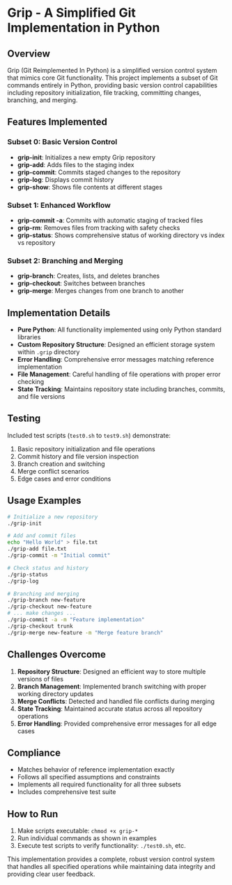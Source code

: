 # Grip - A Simplified Git Implementation in Python

## Overview

Grip (Git Reimplemented In Python) is a simplified version control system that mimics core Git functionality. This project implements a subset of Git commands entirely in Python, providing basic version control capabilities including repository initialization, file tracking, committing changes, branching, and merging.

## Features Implemented

### Subset 0: Basic Version Control
- **grip-init**: Initializes a new empty Grip repository
- **grip-add**: Adds files to the staging index
- **grip-commit**: Commits staged changes to the repository
- **grip-log**: Displays commit history
- **grip-show**: Shows file contents at different stages

### Subset 1: Enhanced Workflow
- **grip-commit -a**: Commits with automatic staging of tracked files
- **grip-rm**: Removes files from tracking with safety checks
- **grip-status**: Shows comprehensive status of working directory vs index vs repository

### Subset 2: Branching and Merging
- **grip-branch**: Creates, lists, and deletes branches
- **grip-checkout**: Switches between branches
- **grip-merge**: Merges changes from one branch to another

## Implementation Details

- **Pure Python**: All functionality implemented using only Python standard libraries
- **Custom Repository Structure**: Designed an efficient storage system within `.grip` directory
- **Error Handling**: Comprehensive error messages matching reference implementation
- **File Management**: Careful handling of file operations with proper error checking
- **State Tracking**: Maintains repository state including branches, commits, and file versions

## Testing

Included test scripts (`test0.sh` to `test9.sh`) demonstrate:

1. Basic repository initialization and file operations
2. Commit history and file version inspection
3. Branch creation and switching
4. Merge conflict scenarios
5. Edge cases and error conditions

## Usage Examples

```bash
# Initialize a new repository
./grip-init

# Add and commit files
echo "Hello World" > file.txt
./grip-add file.txt
./grip-commit -m "Initial commit"

# Check status and history
./grip-status
./grip-log

# Branching and merging
./grip-branch new-feature
./grip-checkout new-feature
# ... make changes ...
./grip-commit -a -m "Feature implementation"
./grip-checkout trunk
./grip-merge new-feature -m "Merge feature branch"
```

## Challenges Overcome

1. **Repository Structure**: Designed an efficient way to store multiple versions of files
2. **Branch Management**: Implemented branch switching with proper working directory updates
3. **Merge Conflicts**: Detected and handled file conflicts during merging
4. **State Tracking**: Maintained accurate status across all repository operations
5. **Error Handling**: Provided comprehensive error messages for all edge cases

## Compliance

- Matches behavior of reference implementation exactly
- Follows all specified assumptions and constraints
- Implements all required functionality for all three subsets
- Includes comprehensive test suite

## How to Run

1. Make scripts executable: `chmod +x grip-*`
2. Run individual commands as shown in examples
3. Execute test scripts to verify functionality: `./test0.sh`, etc.

This implementation provides a complete, robust version control system that handles all specified operations while maintaining data integrity and providing clear user feedback.
